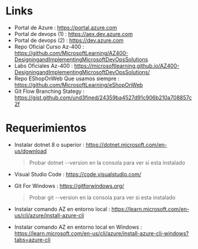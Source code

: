 # Links
* Portal de Azure : https://portal.azure.com
* Portal de devops (1) : https://aex.dev.azure.com
* Portal de devops (2) : https://dev.azure.com
* Repo Oficial Curso Az-400 : https://github.com/MicrosoftLearning/AZ400-DesigningandImplementingMicrosoftDevOpsSolutions
* Labs Oficiales Az-400 : https://microsoftlearning.github.io/AZ400-DesigningandImplementingMicrosoftDevOpsSolutions/
* Repo EShopOnWeb Que usamos siempre : https://github.com/MicrosoftLearning/eShopOnWeb
* Git Flow Branching Stategy : https://gist.github.com/und3fined/24359ba4527d91c906b210a708857c2f

# Requerimientos
* Instalar dotnet 8 o superior : https://dotnet.microsoft.com/en-us/download
  > Probar dotnet --version en la consola para ver si esta instalado
  
* Visual Studio Code : https://code.visualstudio.com/
* Git For Windows : https://gitforwindows.org/
  > Probar git --version en la consola para ver si esta instalado

* Instalar comando AZ en entorno local : https://learn.microsoft.com/en-us/cli/azure/install-azure-cli
* Instalar comando AZ en entorno local en Windows : https://learn.microsoft.com/en-us/cli/azure/install-azure-cli-windows?tabs=azure-cli
